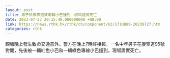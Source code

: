 ```yaml
---
layout: post
title: 男子於康寧道被兩輛小巴撞到　現場證實死亡
date: 2023-07-27 20:15:48.000000000 +08:00
link: https://news.rthk.hk/rthk/ch/component/k2/1710889-20230727.htm
categories: rthk
---
```


觀塘晚上發生致命交通意外。警方在晚上7時許接報，一名中年男子在康寧道95號對開，先後被一輛紅色小巴和一輛綠色專線小巴撞到，現場證實死亡。
